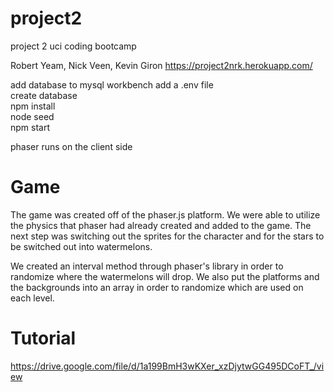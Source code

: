 # project2
project 2 uci coding bootcamp

Robert Yeam, Nick Veen, Kevin Giron
https://project2nrk.herokuapp.com/

add database to mysql workbench
add a .env file\
create database\
npm install\
node seed\
npm start

phaser runs on the client side


# Game
The game was created off of the phaser.js platform. We were able to utilize the physics that phaser had already created and added to the game. The next step was switching out the sprites for the character and for the stars to be switched out into watermelons.

We created an interval method through phaser's library in order to randomize where the watermelons will drop. We also put the platforms and the backgrounds into an array in order to randomize which are used on each level.

# Tutorial
https://drive.google.com/file/d/1a199BmH3wKXer_xzDjytwGG495DCoFT_/view
